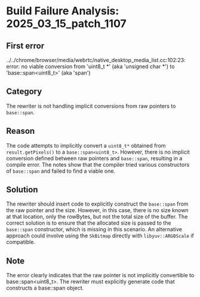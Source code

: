 # Build Failure Analysis: 2025_03_15_patch_1107

## First error

../../chrome/browser/media/webrtc/native_desktop_media_list.cc:102:23: error: no viable conversion from 'uint8_t *' (aka 'unsigned char *') to 'base::span<uint8_t>' (aka 'span<unsigned char>')

## Category
The rewriter is not handling implicit conversions from raw pointers to `base::span`.

## Reason
The code attempts to implicitly convert a `uint8_t*` obtained from `result.getPixels()` to a `base::span<uint8_t>`. However, there is no implicit conversion defined between raw pointers and `base::span`, resulting in a compile error. The notes show that the compiler tried various constructors of `base::span` and failed to find a viable one.

## Solution
The rewriter should insert code to explicitly construct the `base::span` from the raw pointer and the size. However, in this case, there is no size known at that location, only the rowBytes, but not the total size of the buffer. The correct solution is to ensure that the allocated size is passed to the `base::span` constructor, which is missing in this scenario. An alternative approach could involve using the `SkBitmap` directly with `libyuv::ARGBScale` if compatible.

## Note
The error clearly indicates that the raw pointer is not implicitly convertible to base::span<uint8_t>. The rewriter must explicitly generate code that constructs a base::span object.